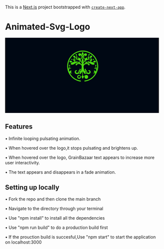 This is a [Next.js](https://nextjs.org/) project bootstrapped with [`create-next-app`](https://github.com/vercel/next.js/tree/canary/packages/create-next-app).

# Animated-Svg-Logo

![Image Alt Text](Screenshot-for-readme)

## Features
•	Infinite looping pulsating animation.

•	When hovered over the logo,it stops pulsating and brightens up.

•	When hovered over the logo, GrainBazaar text appears to increase more user interactivity.

•	The text appears and disappears in a fade animation.

## Setting up locally
•	Fork the repo and then clone the main branch

•	Navigate to the directory through your terminal

•	Use "npm install" to install all the dependencies

•	Use "npm run build" to do a production build first

•	If the prouction build is succesful,Use "npm start" to start the application on localhost:3000

